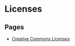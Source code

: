 # Licenses

## Pages
* [Creative Commons *Licenses*](../memory/936f3060-a1d0-448e-b593-81b72001731f.md)
